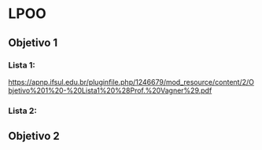 # LPOO

## Objetivo 1
### Lista 1:
https://apnp.ifsul.edu.br/pluginfile.php/1246679/mod_resource/content/2/Objetivo%201%20-%20Lista1%20%28Prof.%20Vagner%29.pdf

### Lista 2:

## Objetivo 2